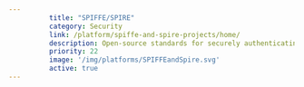 ```yaml
---
          title: "SPIFFE/SPIRE"
          category: Security
          link: /platform/spiffe-and-spire-projects/home/
          description: Open-source standards for securely authenticating software services.
          priority: 22
          image: '/img/platforms/SPIFFEandSpire.svg'
          active: true
---
```

          